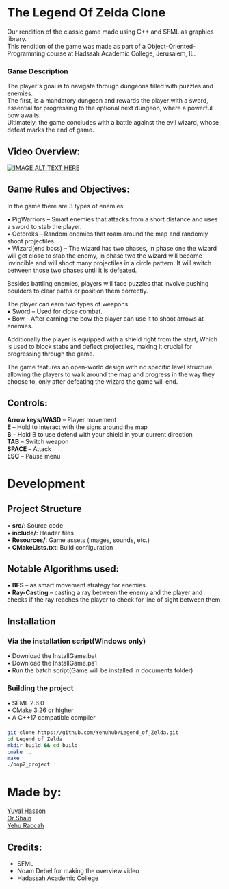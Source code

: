 # The Legend Of Zelda Clone
Our rendition of the classic game made using C++ and SFML as graphics library.<br />This rendition of the game was made as part of a Object-Oriented-Programming course at Hadssah Academic College, Jerusalem, IL.
### Game Description
The player's goal is to navigate through dungeons filled with puzzles and enemies.<br />The first, is a mandatory dungeon and rewards the player with a sword, essential for progressing to the optional next dungeon, where a powerful bow awaits.<br />Ultimately, the game concludes with a battle against the evil wizard, whose defeat marks the end of game.

## Video Overview:

[![IMAGE ALT TEXT HERE](https://img.youtube.com/vi/jM9-a42St-8/0.jpg)](https://www.youtube.com/watch?v=jM9-a42St-8)

## Game Rules and Objectives:
In the game there are 3 types of enemies:

•	PigWarriors – Smart enemies that attacks from a short distance and uses a sword to stab the player.<br />
•	Octoroks – Random enemies that roam around the map and randomly shoot projectiles.<br />
•	Wizard(end boss) – The wizard has two phases, in phase one the wizard will get close to stab the enemy, in phase two the wizard will become invincible and will shoot many projectiles in a circle pattern. It will switch between those two phases until it is defeated.

Besides battling enemies, players will face puzzles that involve pushing boulders to clear paths or position them correctly.

The player can earn two types of weapons:<br />
•	Sword – Used for close combat.<br />
•	Bow – After earning the bow the player can use it to shoot arrows at enemies.

Additionally the player is equipped with a shield right from the start,
Which is used to block stabs and deflect projectiles, making it crucial for progressing through the game.

The game features an open-world design with no specific level structure, allowing the players to walk around the map and progress in the way they choose to, only after defeating the wizard the game will end.

## Controls:
**Arrow keys/WASD** – Player movement  
**E** – Hold to interact with the signs around the map  
**B** – Hold B to use defend with your shield in your current direction  
**TAB** – Switch weapon  
**SPACE** – Attack  
**ESC** – Pause menu

# Development
## Project Structure
•	**src/**: Source code  
•	**include/**: Header files  
•	**Resources/**: Game assets (images, sounds, etc.)  
•	**CMakeLists.txt**: Build configuration

## Notable Algorithms used:
•	**BFS** – as smart movement strategy for enemies.  
•	**Ray-Casting** – casting a ray between the enemy and the player and checks if the ray reaches the player to check for line of sight between them.

## Installation
### Via the installation script(Windows only)
•	Download the InstallGame.bat  
•	Download the InstallGame.ps1  
•	Run the batch script(Game will be installed in documents folder)

### Building the project
•	SFML 2.6.0  
•	CMake 3.26 or higher  
•	A C++17 compatible compiler

#### 
```sh
git clone https://github.com/Yehuhub/Legend_of_Zelda.git
cd Legend_of_Zelda
mkdir build && cd build
cmake ..
make
./oop2_project
```

# Made by:
[Yuval Hasson](https://github.com/YuvalHasson)  
[Or Shain](https://github.com/orshain)  
[Yehu Raccah](https://www.linkedin.com/in/yehu-raccah-8530b92b9/)

## Credits:
- SFML
- Noam Debel for making the overview video
- Hadassah Academic College

